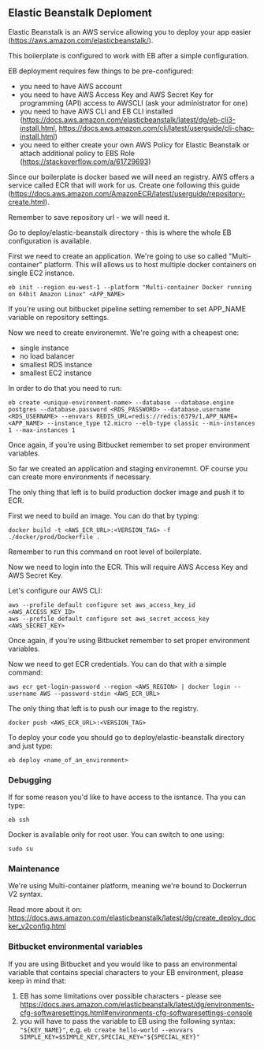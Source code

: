 ## Elastic Beanstalk Deploment

Elastic Beanstalk is an AWS service allowing you to deploy your app easier (https://aws.amazon.com/elasticbeanstalk/).

This boilerplate is configured to work with EB after a simple configuration.

EB deployment requires few things to be pre-configured:
- you need to have AWS account
- you need to have AWS Access Key and AWS Secret Key for 
programming (API) access to AWSCLI (ask your administrator for one)
- you need to have AWS CLI and EB CLI installed (https://docs.aws.amazon.com/elasticbeanstalk/latest/dg/eb-cli3-install.html, https://docs.aws.amazon.com/cli/latest/userguide/cli-chap-install.html)
- you need to either create your own AWS Policy for Elastic Beanstalk or attach additional policy to EBS Role (https://stackoverflow.com/a/61729693)

Since our boilerplate is docker based we will need an registry. AWS offers a service called ECR that will work for us. Create one following this guide (https://docs.aws.amazon.com/AmazonECR/latest/userguide/repository-create.html).

Remember to save repository url - we will need it.

Go to deploy/elastic-beanstalk directory - this is where the whole EB configuration is available.

First we need to create an application. We're going to use so called "Multi-container" platform. This will allows us to host multiple docker containers on single EC2 instance.

```
eb init --region eu-west-1 --platform "Multi-container Docker running on 64bit Amazon Linux" <APP_NAME>
```

If you're using out bitbucket pipeline setting remember to set APP_NAME variable on repository settings.

Now we need to create environemnt. We're going with a cheapest one:
- single instance
- no load balancer
- smallest RDS instance
- smallest EC2 instance

In order to do that you need to run:

```
eb create <unique-environment-name> --database --database.engine postgres --database.password <RDS_PASSWORD> --database.username <RDS_USERNAME> --envvars REDIS_URL=redis://redis:6379/1,APP_NAME=<APP_NAME> --instance_type t2.micro --elb-type classic --min-instances 1 --max-instances 1
```

Once again, if you're using Bitbucket remember to set proper environment variables.

So far we created an application and staging environemnt. OF course you can create more environments if necessary.

The only thing that left is to build production docker image and push it to ECR.

First we need to build an image. You can do that by typing:

```
docker build -t <AWS_ECR_URL>:<VERSION_TAG> -f ./docker/prod/Dockerfile .
````

Remember to run this command on root level of boilerplate.

Now we need to login into the ECR. This will require AWS Access Key and AWS Secret Key.

Let's configure our AWS CLI:

```
aws --profile default configure set aws_access_key_id <AWS_ACCESS_KEY_ID>
aws --profile default configure set aws_secret_access_key <AWS_SECRET_KEY>
```

Once again, if you're using Bitbucket remember to set proper environment variables.

Now we need to get ECR credentials. You can do that with a simple command:

```
aws ecr get-login-password --region <AWS_REGION> | docker login --username AWS --password-stdin <AWS_ECR_URL>
```

The only thing that left is to push our image to the registry.

```
docker push <AWS_ECR_URL>:<VERSION_TAG>
```

To deploy your code you should go to deploy/elastic-beanstalk directory and just type:

```
eb deploy <name_of_an_environment>
```

### Debugging

If for some reason you'd like to have access to the isntance. Tha you can type:

```
eb ssh
```

Docker is available only for root user. You can switch to one using:

```
sudo su
```

### Maintenance

We're using Multi-container platform, meaning we're bound to Dockerrun V2 syntax.

Read more about it on: https://docs.aws.amazon.com/elasticbeanstalk/latest/dg/create_deploy_docker_v2config.html

### Bitbucket environmental variables

If you are using Bitbucket and you would like to pass an environmental variable that contains special characters to your EB environment, please keep in mind that:
1. EB has some limitations over possible characters - please see https://docs.aws.amazon.com/elasticbeanstalk/latest/dg/environments-cfg-softwaresettings.html#environments-cfg-softwaresettings-console
2. you will have to pass the variable to EB using the following syntax: `"${KEY_NAME}"`, e.g. `eb create hello-world --envvars SIMPLE_KEY=$SIMPLE_KEY,SPECIAL_KEY="${SPECIAL_KEY}"`
